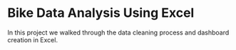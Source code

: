 # Bike Data Analysis Using Excel



In this project we walked through the data cleaning process and dashboard creation in Excel.

